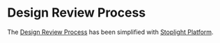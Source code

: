 # Design Review Process

The [Design Review Process](https://meta.stoplight.io/docs/platform/3.-design/c.reviewing-your-api-design.md) has been simplified with [Stoplight Platform](https://stoplight.io/welcome).
